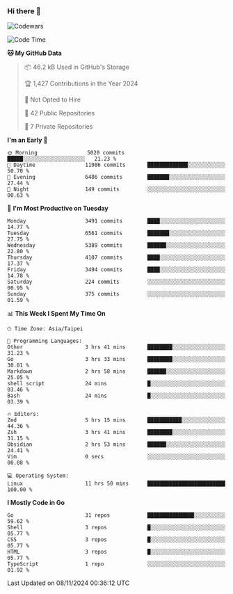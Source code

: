 ### Hi there 👋

![Codewars](https://www.codewars.com/users/omegaatt36/badges/small)

<!--START_SECTION:waka-->
![Code Time](http://img.shields.io/badge/Code%20Time-2%2C895%20hrs%2013%20mins-blue)

**🐱 My GitHub Data** 

> 📦 46.2 kB Used in GitHub's Storage 
 > 
> 🏆 1,427 Contributions in the Year 2024
 > 
> 🚫 Not Opted to Hire
 > 
> 📜 42 Public Repositories 
 > 
> 🔑 7 Private Repositories 
 > 
**I'm an Early 🐤** 

```text
🌞 Morning                5020 commits        █████░░░░░░░░░░░░░░░░░░░░   21.23 % 
🌆 Daytime                11986 commits       █████████████░░░░░░░░░░░░   50.70 % 
🌃 Evening                6486 commits        ███████░░░░░░░░░░░░░░░░░░   27.44 % 
🌙 Night                  149 commits         ░░░░░░░░░░░░░░░░░░░░░░░░░   00.63 % 
```
📅 **I'm Most Productive on Tuesday** 

```text
Monday                   3491 commits        ████░░░░░░░░░░░░░░░░░░░░░   14.77 % 
Tuesday                  6561 commits        ███████░░░░░░░░░░░░░░░░░░   27.75 % 
Wednesday                5389 commits        ██████░░░░░░░░░░░░░░░░░░░   22.80 % 
Thursday                 4107 commits        ████░░░░░░░░░░░░░░░░░░░░░   17.37 % 
Friday                   3494 commits        ████░░░░░░░░░░░░░░░░░░░░░   14.78 % 
Saturday                 224 commits         ░░░░░░░░░░░░░░░░░░░░░░░░░   00.95 % 
Sunday                   375 commits         ░░░░░░░░░░░░░░░░░░░░░░░░░   01.59 % 
```


📊 **This Week I Spent My Time On** 

```text
🕑︎ Time Zone: Asia/Taipei

💬 Programming Languages: 
Other                    3 hrs 41 mins       ████████░░░░░░░░░░░░░░░░░   31.23 % 
Go                       3 hrs 33 mins       ████████░░░░░░░░░░░░░░░░░   30.01 % 
Markdown                 2 hrs 58 mins       ██████░░░░░░░░░░░░░░░░░░░   25.05 % 
shell script             24 mins             █░░░░░░░░░░░░░░░░░░░░░░░░   03.46 % 
Bash                     24 mins             █░░░░░░░░░░░░░░░░░░░░░░░░   03.39 % 

🔥 Editors: 
Zed                      5 hrs 15 mins       ███████████░░░░░░░░░░░░░░   44.36 % 
Zsh                      3 hrs 41 mins       ████████░░░░░░░░░░░░░░░░░   31.15 % 
Obsidian                 2 hrs 53 mins       ██████░░░░░░░░░░░░░░░░░░░   24.41 % 
Vim                      0 secs              ░░░░░░░░░░░░░░░░░░░░░░░░░   00.08 % 

💻 Operating System: 
Linux                    11 hrs 50 mins      █████████████████████████   100.00 % 
```

**I Mostly Code in Go** 

```text
Go                       31 repos            ███████████████░░░░░░░░░░   59.62 % 
Shell                    3 repos             █░░░░░░░░░░░░░░░░░░░░░░░░   05.77 % 
CSS                      3 repos             █░░░░░░░░░░░░░░░░░░░░░░░░   05.77 % 
HTML                     3 repos             █░░░░░░░░░░░░░░░░░░░░░░░░   05.77 % 
TypeScript               1 repo              ░░░░░░░░░░░░░░░░░░░░░░░░░   01.92 % 
```




 Last Updated on 08/11/2024 00:36:12 UTC
<!--END_SECTION:waka-->

<!--
**omegaatt36/omegaatt36** is a ✨ _special_ ✨ repository because its `README.md` (this file) appears on your GitHub profile.

Here are some ideas to get you started:

- 🔭 I’m currently working on ...
- 🌱 I’m currently learning ...
- 👯 I’m looking to collaborate on ...
- 🤔 I’m looking for help with ...
- 💬 Ask me about ...
- 📫 How to reach me: ...
- 😄 Pronouns: ...
- ⚡ Fun fact: ...
-->
